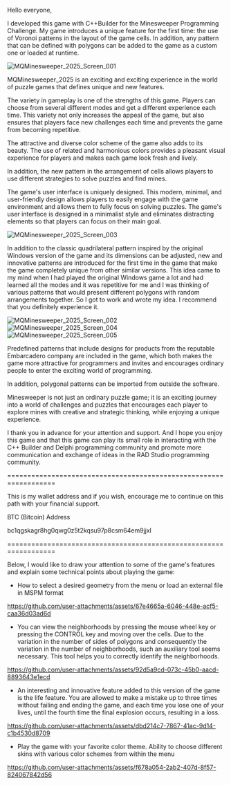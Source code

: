 Hello everyone,

I developed this game with C++Builder for the Minesweeper Programming Challenge. My game introduces a unique feature for the first time: the use of Voronoi patterns in the layout of the game cells. In addition, any pattern that can be defined with polygons can be added to the game as a custom one or loaded at runtime.

![MQMinesweeper_2025_Screen_001](https://github.com/user-attachments/assets/7a0697a9-4d6e-4266-b547-d909814c37cb)

MQMinesweeper_2025 is an exciting and exciting experience in the world of puzzle games that defines unique and new features.

The variety in gameplay is one of the strengths of this game. Players can choose from several different modes and get a different experience each time. This variety not only increases the appeal of the game, but also ensures that players face new challenges each time and prevents the game from becoming repetitive.

The attractive and diverse color scheme of the game also adds to its beauty. The use of related and harmonious colors provides a pleasant visual experience for players and makes each game look fresh and lively.

In addition, the new pattern in the arrangement of cells allows players to use different strategies to solve puzzles and find mines.

The game's user interface is uniquely designed. This modern, minimal, and user-friendly design allows players to easily engage with the game environment and allows them to fully focus on solving puzzles. The game's user interface is designed in a minimalist style and eliminates distracting elements so that players can focus on their main goal.


![MQMinesweeper_2025_Screen_003](https://github.com/user-attachments/assets/44870688-c06f-4d17-8fff-bd95436b91e2)


In addition to the classic quadrilateral pattern inspired by the original Windows version of the game and its dimensions can be adjusted, new and innovative patterns are introduced for the first time in the game that make the game completely unique from other similar versions. This idea came to my mind when I had played the original Windows game a lot and had learned all the modes and it was repetitive for me and I was thinking of various patterns that would present different polygons with random arrangements together. So I got to work and wrote my idea. I recommend that you definitely experience it.


![MQMinesweeper_2025_Screen_002](https://github.com/user-attachments/assets/a8364e71-841c-4230-a0c9-0909c81e0e38)
![MQMinesweeper_2025_Screen_004](https://github.com/user-attachments/assets/b05803bc-66d2-421c-bfc3-4e607fcdf9d0)
![MQMinesweeper_2025_Screen_005](https://github.com/user-attachments/assets/5df0bb95-8749-417c-b514-c0410cef77a1)


Predefined patterns that include designs for products from the reputable Embarcadero company are included in the game, which both makes the game more attractive for programmers and invites and encourages ordinary people to enter the exciting world of programming.

In addition, polygonal patterns can be imported from outside the software.

Minesweeper is not just an ordinary puzzle game; it is an exciting journey into a world of challenges and puzzles that encourages each player to explore mines with creative and strategic thinking, while enjoying a unique experience.

I thank you in advance for your attention and support. And I hope you enjoy this game and that this game can play its small role in interacting with the C++ Builder and Delphi programming community and promote more communication and exchange of ideas in the RAD Studio programming community.


==================================================================

This is my wallet address and if you wish, encourage me to continue on this path with your financial support.

BTC (Bitcoin) Address

bc1qgskagr8hg0qwg0z5t2kqsu97p8csm64em9jjxl

==================================================================

Below, I would like to draw your attention to some of the game's features and explain some technical points about playing the game:



- How to select a desired geometry from the menu or load an external file in MSPM format
 
https://github.com/user-attachments/assets/67e4665a-6046-448e-acf5-caa36d03ad6d



- You can view the neighborhoods by pressing the mouse wheel key or pressing the CONTROL key and moving over the cells. Due to the variation in the number of sides of polygons and consequently the variation in the number of neighborhoods, such an auxiliary tool seems necessary. This tool helps you to correctly identify the neighborhoods.

https://github.com/user-attachments/assets/92d5a9cd-073c-45b0-aacd-8893643e1ecd



- An interesting and innovative feature added to this version of the game is the life feature. You are allowed to make a mistake up to three times without failing and ending the game, and each time you lose one of your lives, until the fourth time the final explosion occurs, resulting in a loss.

https://github.com/user-attachments/assets/dbd214c7-7867-41ac-9d14-c1b4530d8709



- Play the game with your favorite color theme. Ability to choose different skins with various color schemes from within the menu

https://github.com/user-attachments/assets/f678a054-2ab2-407d-8f57-824067842d56

